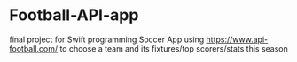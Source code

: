 # Football-API-app

final project for Swift programming
Soccer App using https://www.api-football.com/ to choose a team and its fixtures/top scorers/stats this season
